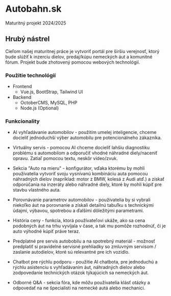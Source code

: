 # Autobahn.sk
Maturitný projekt 2024/2025

## Hrubý nástrel
Cieľom našej maturitnej práce je vytvoriť portál pre širšiu verejnosť, ktorý bude slúžiť k inzerciu dielov, predaj/kúpu nemeckých áut a komunitné fórum. Projekt bude zhotovený pomocou webových technológií.

### Použitie technológií
- Frontend
  - Vue.js, BootStrap, Tailwind UI
- Backend
  - OctoberCMS, MySQL, PHP
  - Node.js (Optional)

### Funkcionality
- AI vyhľadávanie automobilov - použitím umelej inteligencie, chceme docieliť jednoduchší výber automobilu pre potencionálneho zákazníka.
  
- Virtuálny servis - pomocou AI chceme docieliť lahšiu diagnostiku problému s automobilom a odporučiť vhodné náhradné diely/naceniť opravu. Zatiaľ pomocou textu, neskôr video/zvuk.
  
- Sekcia "Auto na mieru" - konfigurátor, vďaka ktorému by mohli používatelia vytvoriť svoju vysnívanú kombináciu auta pomocou náhradných dielov (napríklad: motor z BMW, kolesá z Audi atď.) a získať odporúčania na inzeráty alebo náhradné diely, ktoré by mohli kúpiť pre stavbu vlastného auta.
  
- Porovnávanie parametrov automobilov - používatelia by si vybrali niekoľko áut na porovnanie a získali detailnú tabuľku s technickými údajmi, výbavou, spotrebou a ďalšími dôležitými parametrami.

- História ceny - funkcia, ktorá používateľovi ukáže, ako sa cena podobných áut na trhu vyvíjala v čase, a tak mu pomôže rozhodnúť, či je auto výhodné kúpiť práve teraz.

- Predplatné pre servis autobobilu a na spotrebný materiál - možnosť predplatiť si pravidelné servisné prehliadky so zmluvným servisom / zaslanie autodielov, ktoré sú relevantné pre ich vozidlo.

- Chatbot pre rýchlu podporu - použitie AI chatbota, pre jednoduchú a rýchlu asistenciu s vyhľadávaním áut, náhradných dielov alebo zodpovedanie technických otázok týkajúcich sa nemeckých áut.

- Odborné Q&A - sekcia fóra, kde môžu používatelia klásť otázky a odpovedať na ne špecialisti na nemecké autá alebo mechanici.
